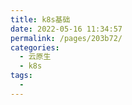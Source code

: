 ```yaml
---
title: k8s基础
date: 2022-05-16 11:34:57
permalink: /pages/203b72/
categories:
  - 云原生
  - k8s
tags:
  - 
---
```

